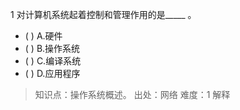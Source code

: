 1
对计算机系统起着控制和管理作用的是_____ 。
- ( ) A.硬件 
- ( ) B.操作系统 
- ( ) C.编译系统 
- ( ) D.应用程序

> 知识点：操作系统概述。
> 出处：网络
> 难度：1
> 解释
